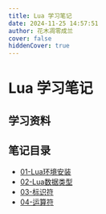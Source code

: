 ```yaml
---
title: Lua 学习笔记
date: 2024-11-25 14:57:51
author: 花木凋零成兰
cover: false
hiddenCover: true
---
```


# Lua 学习笔记

## 学习资料



## 笔记目录

- [01-Lua环境安装](./01-Lua环境安装.md)
- [02-Lua数据类型](./02-Lua数据类型.md)
- [03-标识符](./03-标识符.md)
- [04-运算符](./04-运算符.md)
